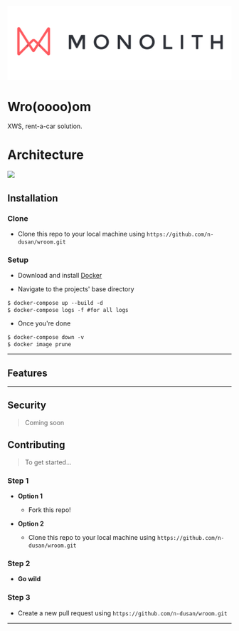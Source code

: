 ![Image](./logo.png?raw=true)

# Wro(oooo)om
XWS, rent-a-car solution.


# Architecture 

[![](https://mermaid.ink/img/eyJjb2RlIjoiZ3JhcGggTFJcblBbUEtJXVxuTU9OT1tNb25vbGl0aF1cblZbVmVoaWNsZV1cbk9bQWRzXVxuU1tTZWFyY2hdXG5SW1JlbnRzXVxuV1tDbGllbnRdXG5ae1p1dWx9XG5cblogLS0-IFZcblogLS0-IFNcblogLS0-IFJcblogLS0-IE9cblogLS0-IEFbQXV0aF1cblogLS0-IEdbR1BTXVxuVyAtLT4gWlxuTyAtLSByZXBsaWNhdGVzIGRhdGEgLS0-IFExKChBTVFQKSlcblYgLS0gcmVwbGljYXRlcyBkYXRhLS0-IFExXG5BIC0tIHJlcGxpY2F0ZXMgZGF0YS0tPiBRMVxuTyAtLSBzeW5jLS0-IFZcblMgLS0gc3luYyAtLT4gUlxuRyAtLT4gUTIoKEFNUVApKVxuUTIgLS0gZ3BzIGNvb3JkLS0-IE9cblExIC0tIGZvcndhcmRzLS0-IFMiLCJtZXJtYWlkIjp7InRoZW1lIjoiZGVmYXVsdCJ9LCJ1cGRhdGVFZGl0b3IiOmZhbHNlfQ)](https://mermaid-js.github.io/mermaid-live-editor/#/edit/eyJjb2RlIjoiZ3JhcGggTFJcblBbUEtJXVxuTU9OT1tNb25vbGl0aF1cblZbVmVoaWNsZV1cbk9bQWRzXVxuU1tTZWFyY2hdXG5SW1JlbnRzXVxuV1tDbGllbnRdXG5ae1p1dWx9XG5cblogLS0-IFZcblogLS0-IFNcblogLS0-IFJcblogLS0-IE9cblogLS0-IEFbQXV0aF1cblogLS0-IEdbR1BTXVxuVyAtLT4gWlxuTyAtLSByZXBsaWNhdGVzIGRhdGEgLS0-IFExKChBTVFQKSlcblYgLS0gcmVwbGljYXRlcyBkYXRhLS0-IFExXG5BIC0tIHJlcGxpY2F0ZXMgZGF0YS0tPiBRMVxuTyAtLSBzeW5jLS0-IFZcblMgLS0gc3luYyAtLT4gUlxuRyAtLT4gUTIoKEFNUVApKVxuUTIgLS0gZ3BzIGNvb3JkLS0-IE9cblExIC0tIGZvcndhcmRzLS0-IFMiLCJtZXJtYWlkIjp7InRoZW1lIjoiZGVmYXVsdCJ9LCJ1cGRhdGVFZGl0b3IiOmZhbHNlfQ)


## Installation



### Clone

- Clone this repo to your local machine using `https://github.com/n-dusan/wroom.git`

### Setup

- Download and install [Docker]([https://docs.docker.com/get-docker/](https://docs.docker.com/get-docker/))
* Navigate to the projects' base directory

```shell
$ docker-compose up --build -d
$ docker-compose logs -f #for all logs
```
* Once you're done

```shell
$ docker-compose down -v
$ docker image prune
```

---

## Features

---

## Security
> Coming soon

## Contributing

> To get started...

### Step 1

- **Option 1**
    -  Fork this repo!

- **Option 2**
    -  Clone this repo to your local machine using `https://github.com/n-dusan/wroom.git`

### Step 2

- **Go wild**

### Step 3

-  Create a new pull request using `https://github.com/n-dusan/wroom.git`


---